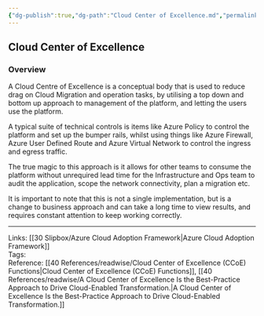 ```yaml
---
{"dg-publish":true,"dg-path":"Cloud Center of Excellence.md","permalink":"/cloud-center-of-excellence/","tags":["notes"]}
---
```



## Cloud Center of Excellence

### Overview

A Cloud Centre of Excellence is a conceptual body that is used to reduce drag on Cloud Migration and operation tasks, by utilising a top down and bottom up approach to management of the platform, and letting the users use the platform.

A typical suite of technical controls is items like Azure Policy to control the platform and set up the bumper rails, whilst using things like Azure Firewall, Azure User Defined Route and Azure Virtual Network to control the ingress and egress traffic.

The true magic to this approach is it allows for other teams to consume the platform without unrequired lead time for the Infrastructure and Ops team to audit the application, scope the network connectivity, plan a migration etc.

It is important to note that this is not a single implementation, but is a change to business approach and can take a long time to view results, and requires constant attention to keep working correctly.

---

Links: [[30 Slipbox/Azure Cloud Adoption Framework\|Azure Cloud Adoption Framework]]  
Tags:  
Reference: [[40 References/readwise/Cloud Center of Excellence (CCoE) Functions\|Cloud Center of Excellence (CCoE) Functions]], [[40 References/readwise/A Cloud Center of Excellence Is the Best-Practice Approach to Drive Cloud-Enabled Transformation.\|A Cloud Center of Excellence Is the Best-Practice Approach to Drive Cloud-Enabled Transformation.]]

